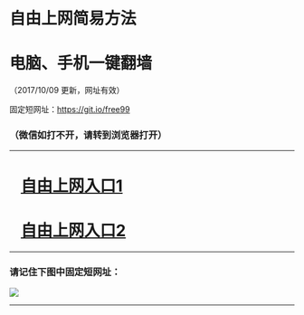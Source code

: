 ﻿# 自由上网简易方法

# 电脑、手机一键翻墙

（2017/10/09 更新，网址有效）

固定短网址：https://git.io/free99

### （微信如打不开，请转到浏览器打开）


***





# &nbsp;&nbsp; <a href="http://ft745125054.fwq-tz-1001.info/fwqtz01.html?t=100900115899 " target="_blank">自由上网入口1</a>
# &nbsp;&nbsp; <a href="http://ft563630425.fwq-tz-1002.info/fwqtz02.html?t=100900122557 " target="_blank">自由上网入口2</a>
***

### 请记住下图中固定短网址：

<img src="https://s3-us-west-2.amazonaws.com/fwq-1001/yjfq-20170905okok.png" /> 


***

